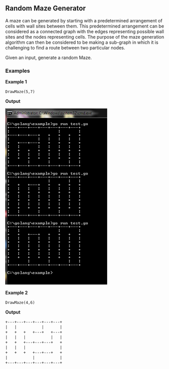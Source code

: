 ## Random Maze Generator

A maze can be generated by starting with a predetermined arrangement of cells with wall sites between them. This predetermined arrangement can be considered as a connected graph with the edges representing possible wall sites and the nodes representing cells. The purpose of the maze generation algorithm can then be considered to be making a sub-graph in which it is challenging to find a route between two particular nodes.

Given an input, generate a random Maze.

### Examples

**Example 1**

```text
DrawMaze(5,7)
```

**Output**

<p align="left">
  <img src="../assets/maze.png" alt="Robot Maze">
</p>

**Example 2**

```text
DrawMaze(4,6)
```

**Output**

```text
+---+---+---+---+---+---+
|   |           |       |
+   +   +   +---+   +---+
|   |   |           |   |
+   +   +---+---+---+   +
|   |   |               |
+   +   +   +---+---+   +
|           |           |
+---+---+---+---+---+---+
```
